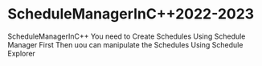 # ScheduleManagerInC++2022-2023
ScheduleManagerInC++
You need to Create Schedules Using Schedule Manager First Then
uou can manipulate the Schedules Using Schedule Explorer
